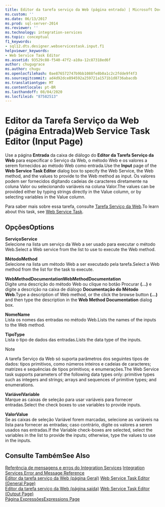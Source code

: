 ```yaml
---
title: Editor da tarefa serviço da Web (página entrada) | Microsoft Docs
ms.custom: ''
ms.date: 06/13/2017
ms.prod: sql-server-2014
ms.reviewer: ''
ms.technology: integration-services
ms.topic: conceptual
f1_keywords:
- sql12.dts.designer.webservicestask.input.f1
helpviewer_keywords:
- Web Service Task Editor
ms.assetid: 93529c88-f540-47f2-a10a-12c87318ed6f
author: chugugrace
ms.author: chugu
ms.openlocfilehash: 0ae876572747b9bb1088fe8b0a1c2c2fdde9f4f3
ms.sourcegitcommit: ad4d92dce894592a259721a1571b1d8736abacdb
ms.translationtype: MT
ms.contentlocale: pt-BR
ms.lasthandoff: 08/04/2020
ms.locfileid: "87582513"
---
```

# <a name="web-service-task-editor-input-page"></a><span data-ttu-id="9a596-102">Editor da Tarefa Serviço da Web (página Entrada)</span><span class="sxs-lookup"><span data-stu-id="9a596-102">Web Service Task Editor (Input Page)</span></span>
  <span data-ttu-id="9a596-103">Use a página **Entrada** da caixa de diálogo do **Editor da Tarefa Serviço da Web** para especificar o Serviço da Web, o método Web e os valores a serem fornecidos ao método Web como entrada.</span><span class="sxs-lookup"><span data-stu-id="9a596-103">Use the **Input** page of the **Web Service Task Editor** dialog box to specify the Web Service, the Web method, and the values to provide to the Web method as input.</span></span> <span data-ttu-id="9a596-104">Os valores podem ser fornecidos digitando cadeias de caracteres diretamente na coluna Valor ou selecionando variáveis na coluna Valor.</span><span class="sxs-lookup"><span data-stu-id="9a596-104">The values can be provided either by typing strings directly in the Value column, or by selecting variables in the Value column.</span></span>  
  
 <span data-ttu-id="9a596-105">Para saber mais sobre essa tarefa, consulte [Tarefa Serviço da Web](control-flow/web-service-task.md).</span><span class="sxs-lookup"><span data-stu-id="9a596-105">To learn about this task, see [Web Service Task](control-flow/web-service-task.md).</span></span>  
  
## <a name="options"></a><span data-ttu-id="9a596-106">Opções</span><span class="sxs-lookup"><span data-stu-id="9a596-106">Options</span></span>  
 <span data-ttu-id="9a596-107">**Serviço**</span><span class="sxs-lookup"><span data-stu-id="9a596-107">**Service**</span></span>  
 <span data-ttu-id="9a596-108">Selecione na lista um serviço da Web a ser usado para executar o método Web.</span><span class="sxs-lookup"><span data-stu-id="9a596-108">Select a Web service from the list to use to execute the Web method.</span></span>  
  
 <span data-ttu-id="9a596-109">**Método**</span><span class="sxs-lookup"><span data-stu-id="9a596-109">**Method**</span></span>  
 <span data-ttu-id="9a596-110">Selecione na lista um método Web a ser executado pela tarefa.</span><span class="sxs-lookup"><span data-stu-id="9a596-110">Select a Web method from the list for the task to execute.</span></span>  
  
 <span data-ttu-id="9a596-111">**WebMethodDocumentation**</span><span class="sxs-lookup"><span data-stu-id="9a596-111">**WebMethodDocumentation**</span></span>  
 <span data-ttu-id="9a596-112">Digite uma descrição do método Web ou clique no botão Procurar **(...)** e digite a descrição na caixa de diálogo **Documentação do Método Web**.</span><span class="sxs-lookup"><span data-stu-id="9a596-112">Type a description of Web method, or the click the browse button **(...)** and then type the description in the **Web Method Documentation** dialog box.</span></span>  
  
 <span data-ttu-id="9a596-113">**Nome**</span><span class="sxs-lookup"><span data-stu-id="9a596-113">**Name**</span></span>  
 <span data-ttu-id="9a596-114">Lista os nomes das entradas no método Web.</span><span class="sxs-lookup"><span data-stu-id="9a596-114">Lists the names of the inputs to the Web method.</span></span>  
  
 <span data-ttu-id="9a596-115">**Tipo**</span><span class="sxs-lookup"><span data-stu-id="9a596-115">**Type**</span></span>  
 <span data-ttu-id="9a596-116">Lista o tipo de dados das entradas.</span><span class="sxs-lookup"><span data-stu-id="9a596-116">Lists the data type of the inputs.</span></span>  
  
> [!NOTE]  
>  <span data-ttu-id="9a596-117">A tarefa Serviço da Web só suporta parâmetros dos seguintes tipos de dados: tipos primitivos, como números inteiros e cadeias de caracteres; matrizes e sequências de tipos primitivos; e enumerações.</span><span class="sxs-lookup"><span data-stu-id="9a596-117">The Web Service task supports parameters of the following data types only: primitive types such as integers and strings; arrays and sequences of primitive types; and enumerations.</span></span>  
  
 <span data-ttu-id="9a596-118">**Variável**</span><span class="sxs-lookup"><span data-stu-id="9a596-118">**Variable**</span></span>  
 <span data-ttu-id="9a596-119">Marque as caixas de seleção para usar variáveis para fornecer entradas.</span><span class="sxs-lookup"><span data-stu-id="9a596-119">Select the check boxes to use variables to provide inputs.</span></span>  
  
 <span data-ttu-id="9a596-120">**Valor**</span><span class="sxs-lookup"><span data-stu-id="9a596-120">**Value**</span></span>  
 <span data-ttu-id="9a596-121">Se as caixas de seleção Variável forem marcadas, selecione as variáveis na lista para fornecer as entradas; caso contrário, digite os valores a serem usados nas entradas.</span><span class="sxs-lookup"><span data-stu-id="9a596-121">If the Variable check-boxes are selected, select the variables in the list to provide the inputs; otherwise, type the values to use in the inputs.</span></span>  
  
## <a name="see-also"></a><span data-ttu-id="9a596-122">Consulte Também</span><span class="sxs-lookup"><span data-stu-id="9a596-122">See Also</span></span>  
 <span data-ttu-id="9a596-123">[Referência de mensagens e erros do Integration Services](../../2014/integration-services/integration-services-error-and-message-reference.md) </span><span class="sxs-lookup"><span data-stu-id="9a596-123">[Integration Services Error and Message Reference](../../2014/integration-services/integration-services-error-and-message-reference.md) </span></span>  
 <span data-ttu-id="9a596-124">[Editor da tarefa serviço da Web &#40;página Geral&#41;](general-page-of-integration-services-designers-options.md) </span><span class="sxs-lookup"><span data-stu-id="9a596-124">[Web Service Task Editor &#40;General Page&#41;](general-page-of-integration-services-designers-options.md) </span></span>  
 <span data-ttu-id="9a596-125">[Editor da tarefa serviço da Web &#40;página saída&#41;](../../2014/integration-services/web-service-task-editor-output-page.md) </span><span class="sxs-lookup"><span data-stu-id="9a596-125">[Web Service Task Editor &#40;Output Page&#41;](../../2014/integration-services/web-service-task-editor-output-page.md) </span></span>  
 [<span data-ttu-id="9a596-126">Página Expressões</span><span class="sxs-lookup"><span data-stu-id="9a596-126">Expressions Page</span></span>](expressions/expressions-page.md)  
  
  
